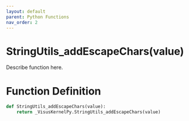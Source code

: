 ```yaml
---
layout: default
parent: Python Functions
nav_order: 2
---
```


# StringUtils_addEscapeChars(value)

Describe function here.

# Function Definition

```python
def StringUtils_addEscapeChars(value):
    return _VisusKernelPy.StringUtils_addEscapeChars(value)
```